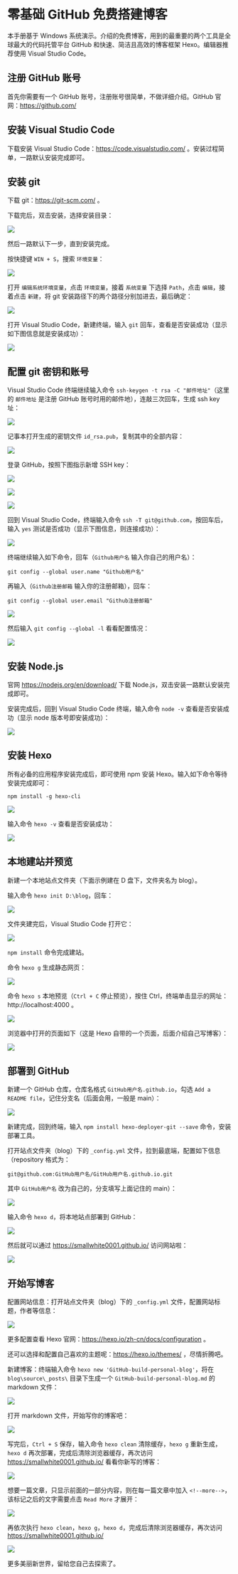 # 零基础 GitHub 免费搭建博客

本手册基于 Windows 系统演示。介绍的免费博客，用到的最重要的两个工具是全球最大的代码托管平台 GitHub 和快速、简洁且高效的博客框架 Hexo。编辑器推荐使用 Visual Studio Code。

## 注册 GitHub 账号

首先你需要有一个 GitHub 账号，注册账号很简单，不做详细介绍。GitHub 官网：https://github.com/

## 安装 Visual Studio Code

下载安装 Visual Studio Code：https://code.visualstudio.com/ 。安装过程简单，一路默认安装完成即可。

## 安装 git

下载 git：https://git-scm.com/ 。

下载完后，双击安装，选择安装目录：

![](imgs/2021-11-15_23-13-43.png)

然后一路默认下一步，直到安装完成。

按快捷键 `WIN + S`，搜索 `环境变量`：

![](imgs/2021-11-16_00-00-35.png)

打开 `编辑系统环境变量`，点击 `环境变量`，接着 `系统变量` 下选择 `Path`，点击 `编辑`，接着点击 `新建`，将 git 安装路径下的两个路径分别加进去，最后确定：

![](imgs/2021-11-16_00-08-28.png)

打开 Visual Studio Code，新建终端，输入 `git` 回车，查看是否安装成功（显示如下图信息就是安装成功）：

![](imgs/2021-11-16_00-15-27.png)

##  配置 git 密钥和账号

Visual Studio Code 终端继续输入命令 `ssh-keygen -t rsa -C "邮件地址"`（这里的 `邮件地址` 是注册 GitHub 账号时用的邮件地），连敲三次回车，生成 ssh key 址：

![](imgs/2021-11-16_15-43-57.png)

记事本打开生成的密钥文件 `id_rsa.pub`，复制其中的全部内容：

![](imgs/2021-11-16_15-53-59.png)

登录 GitHub，按照下图指示新增 SSH key：

![](imgs/2021-11-16_16-03-41.png)

![](imgs/2021-11-16_16-04-38.png)

![](imgs/2021-11-16_16-07-44.png)

回到 Visual Studio Code，终端输入命令 `ssh -T git@github.com`，按回车后，输入 `yes` 测试是否成功（显示下图信息，则连接成功）：

![](imgs/2021-11-16_18-48-07.png)

终端继续输入如下命令，回车（`Github用户名` 输入你自己的用户名）：

`git config --global user.name "Github用户名"`

再输入（`Github注册邮箱` 输入你的注册邮箱），回车：

`git config --global user.email "Github注册邮箱"`

![](imgs/2021-11-16_19-06-15.png)

然后输入 `git config --global -l` 看看配置情况：

![](imgs/2021-11-16_19-10-06.png)

## 安装 Node.js

官网 https://nodejs.org/en/download/ 下载 Node.js，双击安装一路默认安装完成即可。

安装完成后，回到 Visual Studio Code 终端，输入命令 `node -v` 查看是否安装成功（显示 node 版本号即安装成功）：

![](imgs/2021-11-16_19-43-19.png)

## 安装 Hexo

所有必备的应用程序安装完成后，即可使用 npm 安装 Hexo。输入如下命令等待安装完成即可：

`npm install -g hexo-cli`

![](imgs/2021-11-16_19-49-10.png)

输入命令 `hexo -v` 查看是否安装成功：

![](imgs/2021-11-16_19-51-38.png)

## 本地建站并预览

新建一个本地站点文件夹（下面示例建在 D 盘下，文件夹名为 blog）。

输入命令 `hexo init D:\blog`，回车：

![](imgs/2021-11-16_20-10-05.png)

文件夹建完后，Visual Studio Code 打开它：

![](imgs/2021-11-16_21-02-31.png)

`npm install` 命令完成建站。

命令 `hexo g` 生成静态网页：

![](imgs/2021-11-16_20-25-11.png)

命令 `hexo s` 本地预览（`Ctrl + C` 停止预览），按住 Ctrl，终端单击显示的网址： http://localhost:4000 。

![](imgs/2021-11-16_20-27-40.png)

浏览器中打开的页面如下（这是 Hexo 自带的一个页面，后面介绍自己写博客）：

![](imgs/2021-11-16_20-30-01.png)

## 部署到 GitHub

新建一个 GitHub 仓库，仓库名格式 `GitHub用户名.github.io`，勾选 `Add a README file`，记住分支名（后面会用，一般是 main）：

![](imgs/2021-11-16_20-43-17.png)

新建完成，回到终端，输入 `npm install hexo-deployer-git --save` 命令，安装部署工具。

打开站点文件夹（blog）下的 `_config.yml` 文件，拉到最底端，配置如下信息（repository 格式为：

`git@github.com:GitHub用户名/GitHub用户名.github.io.git`

其中 `GitHub用户名` 改为自己的，分支填写上面记住的 main）：

![](imgs/2021-11-16_21-33-28.png)

输入命令 `hexo d`，将本地站点部署到 GitHub：

![](imgs/2021-11-16_21-38-34.png)

然后就可以通过 https://smallwhite0001.github.io/ 访问网站啦：

![](imgs/2021-11-16_21-40-26.png)

## 开始写博客

配置网站信息：打开站点文件夹（blog）下的 `_config.yml` 文件，配置网站标题，作者等信息：

![](imgs/2021-11-16_22-06-47.png)

更多配置查看 Hexo 官网：https://hexo.io/zh-cn/docs/configuration 。

还可以选择和配置自己喜欢的主题呢：https://hexo.io/themes/ ，尽情折腾吧。

新建博客：终端输入命令 `hexo new 'GitHub-build-personal-blog'`，将在 `blog\source\_posts\` 目录下生成一个 `GitHub-build-personal-blog.md` 的 markdown 文件：

![](imgs/2021-11-16_22-15-57.png)

打开 markdown 文件，开始写你的博客吧：

![](imgs/2021-11-16_22-18-27.png)

写完后，`Ctrl + S` 保存，输入命令 `hexo clean` 清除缓存，`hexo g` 重新生成，`hexo d` 再次部署，完成后清除浏览器缓存，再次访问 https://smallwhite0001.github.io/ 看看你新写的博客：

![](imgs/2021-11-16_22-26-26.png)

想要一篇文章，只显示前面的一部分内容，则在每一篇文章中加入 `<!--more-->`，该标记之后的文字需要点击 `Read More` 才展开：

![](imgs/2021-11-16_22-31-22.png)

再依次执行 `hexo clean`，`hexo g`，`hexo d`，完成后清除浏览器缓存，再次访问 https://smallwhite0001.github.io/

![](imgs/2021-11-16_22-34-08.png)

更多美丽新世界，留给您自己去探索了。